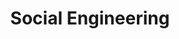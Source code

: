 ---
title: Social Engineering
time_start: 2024-04-19T00:00:00.000Z
time_close: 2024-04-19T01:00:00.000Z
week_number: 13
credit:
  - Emma Hartman
  - Sagnik Chakraborty
featured: true
location: Everitt 2310
tags:
  - osint
  - misc
---